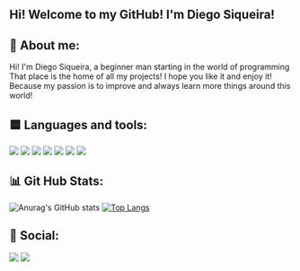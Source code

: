 ## Hi! Welcome to my GitHub! I'm Diego Siqueira!

## 🔹 About me:
Hi! I'm Diego Siqueira, a beginner man starting in the world of programming <br>
That place is the home of all my projects! I hope you like it and enjoy it!<br>
Because my passion is to improve and always learn more things around this world!

## 🟦 Languages and tools:
 <a href = ""><img src="https://img.shields.io/badge/HTML5-E34F26?style=for-the-badge&logo=html5&logoColor=white"></a>
<a href = ""><img src="https://img.shields.io/badge/CSS3-1572B6?style=for-the-badge&logo=css3&logoColor=white"></a>
<a href = ""><img src="https://img.shields.io/badge/JavaScript-F7DF1E?style=for-the-badge&logo=javascript&logoColor=black"></a>
<a href = ""><img src="https://img.shields.io/badge/TypeScript-007ACC?style=for-the-badge&logo=typescript&logoColor=white"></a>
<a href = ""><img src="https://img.shields.io/badge/Angular-DD0031?style=for-the-badge&logo=angular&logoColor=white"></a>
<a href = ""><img src="https://img.shields.io/badge/Microsoft_Excel-217346?style=for-the-badge&logo=microsoft-excel&logoColor=white"></a>
<a href = ""><img src="https://img.shields.io/badge/MySQL-00000F?style=for-the-badge&logo=mysql&logoColor=white"></a>

## 📊 Git Hub Stats:
![Anurag's GitHub stats](https://github-readme-stats.vercel.app/api?username=DiegoSSiqueira&count_private=true&theme=transparent)
[![Top Langs](https://github-readme-stats.vercel.app/api/top-langs/?username=DiegoSSiqueira&count_private=true&theme=transparent)](https://github.com/anuraghazra/github-readme-stats)

## 🔵 Social:
<a href="www.linkedin.com/in/diegosiqueira100" target="_blank"><img src="https://img.shields.io/badge/-LinkedIn-%230077B5?style=for-the-badge&logo=linkedin&logoColor=white" target="_blank"></a> 
  <a href = "diegossiqueira100@gmail.com"><img src="https://img.shields.io/badge/Gmail-D14836?style=for-the-badge&logo=gmail&logoColor=white"></a>



